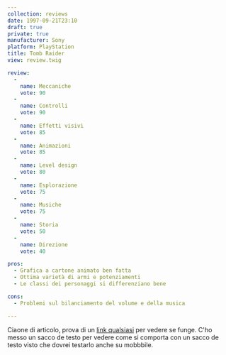 ```yaml
---
collection: reviews
date: 1997-09-21T23:10
draft: true
private: true
manufacturer: Sony
platform: PlayStation
title: Tomb Raider
view: review.twig

review:
  -
    name: Meccaniche
    vote: 90
  -
    name: Controlli
    vote: 90
  -
    name: Effetti visivi
    vote: 85
  -
    name: Animazioni
    vote: 85
  -
    name: Level design
    vote: 80
  -
    name: Esplorazione
    vote: 75
  -
    name: Musiche
    vote: 75
  -
    name: Storia
    vote: 50
  -
    name: Direzione
    vote: 40

pros:
  - Grafica a cartone animato ben fatta
  - Ottima varietà di armi e potenziamenti
  - Le classi dei personaggi si differenziano bene

cons:
  - Problemi sul bilanciamento del volume e della musica

---
```




Ciaone di articolo, prova di un [link qualsiasi](http://www.google.com) per vedere se funge. C'ho messo un sacco de testo per vedere come si comporta con un sacco de testo visto che dovrei testarlo anche su mobbbile.
